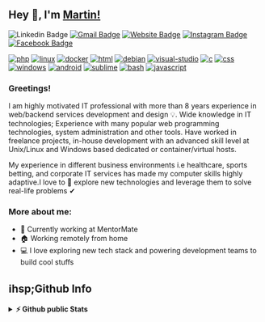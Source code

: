 ## Hey 👋, I'm [Martin!](https://viziongames.com/)


![Linkedin Badge](https://img.shields.io/badge/LinkedIn-blue?style=flat&logo=linkedin&labelColor=blue&link=https://www.linkedin.com/in/mimko/) [![Gmail Badge](https://img.shields.io/badge/Gmail-red?style=flat-square&logo=Gmail&logoColor=white&link=mailto:geeorgiev@gmail.com)](mailto:geeorgiev@gmail.com) [![Website Badge](https://img.shields.io/badge/-Website-47CCCC?style=flat&logo=Google-Chrome&logoColor=white&link=https://viziongames.com)](https://viziongames.com) [![Instagram Badge](https://img.shields.io/badge/-Instagram-E4405F?style=flat&logo=instagram&logoColor=white&link=https://instagram.com/lifewaytravel/)](https://instagram.com/lifewaytravel) [![Facebook Badge](https://img.shields.io/badge/-Facebook-1877f2?style=flat&logo=facebook&logoColor=white&link=https://facebook.com/Mimk0)](https://facebook.com/Mimk0)

[![php][php-shield]][php-url]
[![linux][linux-shield]][linux-url]
[![docker][docker-shield]][docker-url]
[![html][html-shield]][html-url]
[![debian][debian-shield]][debian-url]
[![visual-studio][vs-shield]][vs-url]
[![c][c-shield]][c-url]
[![css][css-shield]][css-url]
[![windows][windows-shield]][windows-url]
[![android][android-shield]][android-url]
[![sublime][sublime-shield]][sublime-url]
[![bash][bash-shield]][bash-url]
[![javascript][javascript-shield]][javascript-url]

### Greetings! &nbsp;
I am highly motivated IT professional with more than 8 years experience in web/backend services development and design 💡. Wide knowledge in IT technologies; Experience with many popular web programming technologies, system administration and other tools. Have worked in freelance projects, in-house development with an advanced skill level at Unix/Linux and Windows based dedicated or container/virtual hosts.

My experience in different business environments i.e healthcare, sports betting, and corporate IT services has made my computer skills highly adaptive.I love to 👀 explore  new technologies and leverage them to solve real-life problems ✔

### More about me:

- 🏢 Currently working at MentorMate
- 🏠 Working remotely from home
- 💻 I love exploring new tech stack and powering development teams to build cool stuffs

<h2>ℹ️hsp;Github Info</h2>
<details>	
  <summary><b>⚡ Github public Stats</b></summary>

<img height="180em" src="https://github-readme-stats.vercel.app/api?username=Mim0oo&show_icons=true&locale=en&hide_border=true" alt="Mim0oo" />
<img height="180em" src="https://github-readme-stats.vercel.app/api/top-langs?username=Mim0oo&show_icons=true&locale=en&layout=compact&langs_count=7&hide_border=true&hide=c" alt="Mim0oo"/>
</details>

<!-- OS -->
[linux-shield]: https://img.shields.io/badge/Linux-FCC624?style=for-the-badge&logo=linux&logoColor=black
[linux-url]: https://www.linux.org/
[debian-shield]: https://img.shields.io/badge/Debian-A81D33?style=for-the-badge&logo=debian&logoColor=white
[debian-url]: https://www.debian.org/
[android-shield]: https://img.shields.io/badge/Android-3DDC84?style=for-the-badge&logo=android&logoColor=white
[android-url]: https://www.android.com/
[windows-shield]: https://img.shields.io/badge/Windows-0078D6?style=for-the-badge&logo=windows&logoColor=white
[windows-url]: https://www.youtube.com/watch?v=zjedLeVGcfE&t=11s
[docker-shield]: https://img.shields.io/badge/Docker-1572B6?style=for-the-badge&logo=docker&logoColor=white
[docker-url]: https://docker.io
<!-- programming languages -->
[c-shield]: https://img.shields.io/badge/C-00599C?style=for-the-badge&logo=c&logoColor=white
[c-url]: http://www.open-std.org/jtc1/sc22/wg14/
[bash-shield]: https://img.shields.io/badge/Bash_Script-121011?style=for-the-badge&logo=gnu-bash&logoColor=white
[bash-url]: https://www.gnu.org/software/bash/
[javascript-shield]: https://img.shields.io/badge/JavaScript-FFDD00?style=for-the-badge&logo=javascript&logoColor=black
[javascript-url]: https://www.javascript.com/
[php-shield]: https://img.shields.io/badge/PHP-1572B6?style=for-the-badge&logo=PHP&logoColor=white
[php-url]: https://www.php.net
<!-- markdown languages -->
[html-shield]: https://img.shields.io/badge/HTML5-E34F26?style=for-the-badge&logo=html5&logoColor=white
[html-url]: https://www.html.it/
[css-shield]: https://img.shields.io/badge/CSS3-1572B6?style=for-the-badge&logo=css3&logoColor=white
[css-url]: https://www.w3schools.com/css/
<!-- Engine & IDE -->
[vs-shield]: https://img.shields.io/badge/Visual_Studio-5C2D91?style=for-the-badge&logo=visual%20studio&logoColor=white
[vs-url]: https://visualstudio.microsoft.com/
[sublime-shield]: https://img.shields.io/badge/sublime_text-%23575757.svg?&style=for-the-badge&logo=sublime-text&logoColor=important
[sublime-url]: https://www.sublimetext.com/

